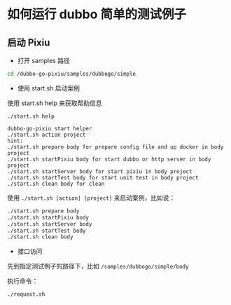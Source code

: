 # 如何运行 dubbo 简单的测试例子

## 启动 Pixiu

- 打开 samples 路径

```bash
cd /dubbo-go-pixiu/samples/dubbogo/simple
```

- 使用 start.sh 启动案例

使用 start.sh help 来获取帮助信息

```
./start.sh help 

dubbo-go-pixiu start helper
./start.sh action project
hint:
./start.sh prepare body for prepare config file and up docker in body project
./start.sh startPixiu body for start dubbo or http server in body project
./start.sh startServer body for start pixiu in body project
./start.sh startTest body for start unit test in body project
./start.sh clean body for clean

```

使用  `./start.sh [action] [project]` 来启动案例，比如说：

```bash
./start.sh prepare body
./start.sh startPixiu body
./start.sh startServer body
./start.sh startTest body
./start.sh clean body
```

- 接口访问

先到指定测试例子的路径下，比如 `/samples/dubbogo/simple/body`

执行命令：

```bash
./request.sh
```

